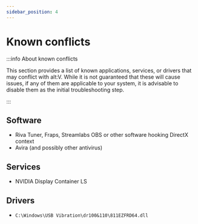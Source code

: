 ```yaml
---
sidebar_position: 4
---
```


# Known conflicts

:::info About known conflicts

This section provides a list of known applications, services, or drivers that may conflict with alt:V. While it is not guaranteed that these will cause issues, if any of them are applicable to your system, it is advisable to disable them as the initial troubleshooting step.

:::

## Software

- Riva Tuner, Fraps, Streamlabs OBS or other software hooking DirectX context
- Avira (and possibly other antivirus)

## Services

- NVIDIA Display Container LS

## Drivers

- `C:\Windows\USB Vibration\dr100&110\811EZFRD64.dll`